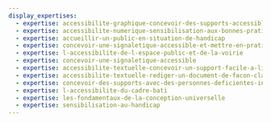 ```yaml
---
display_expertises:
  - expertise: accessibilite-graphique-concevoir-des-supports-accessibles
  - expertise: accessibilite-numerique-sensibilisation-aux-bonnes-pratiques
  - expertise: accueillir-un-public-en-situation-de-handicap
  - expertise: concevoir-une-signaletique-accessible-et-mettre-en-pratique
  - expertise: l-accessibilite-de-l-espace-public-et-de-la-voirie
  - expertise: concevoir-une-signaletique-accessible
  - expertise: accessibilite-textuelle-concevoir-un-support-facile-a-lire-et-a-comprendre-falc
  - expertise: accessibilite-textuelle-rediger-un-document-de-facon-claire-et-simple
  - expertise: concevoir-des-supports-avec-des-personnes-deficientes-intellectuelles
  - expertise: l-accessibilite-du-cadre-bati
  - expertise: les-fondamentaux-de-la-conception-universelle
  - expertise: sensibilisation-au-handicap
---
```

